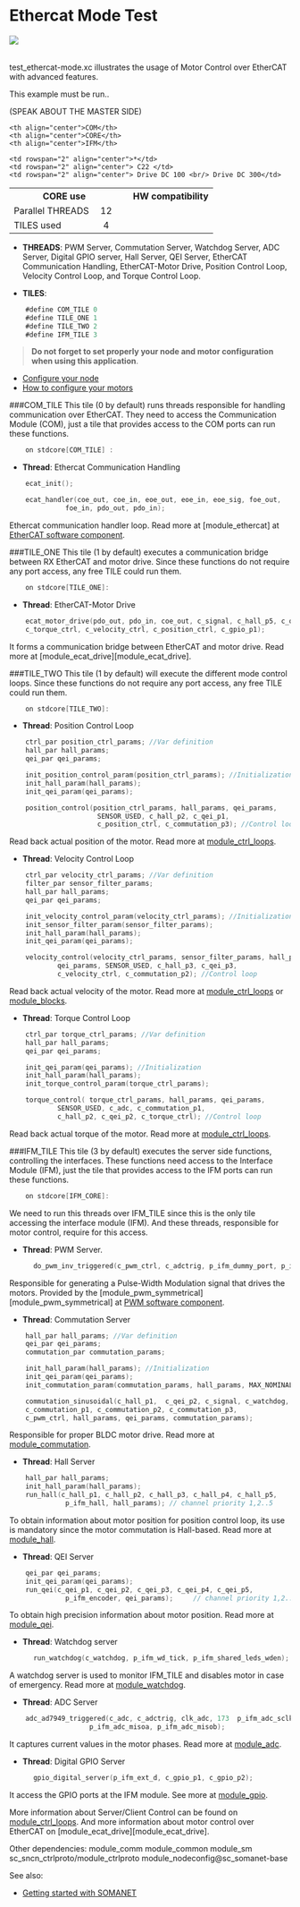 Ethercat Mode Test
======================
<a href="https://github.com/synapticon/sc_sncn_motorctrl_sin/blob/master/SYNAPTICON.md">
<img align="left" src="https://s3-eu-west-1.amazonaws.com/synapticon-resources/images/logos/synapticon_fullname_blackoverwhite_280x48.png"/>
</a>
<br/>
<br/>

test_ethercat-mode.xc illustrates the usage of Motor Control over EtherCAT with advanced features.

This example must be run..

(SPEAK ABOUT THE MASTER SIDE)

<table align="center" cellpadding="5" width="80%">
<tr>
    <th colspan="2">CORE use</th>
    <td rowspan="3" width="1px"></td>
    <th colspan="3">HW compatibility</th>
</tr>
<tr>
    <td>Parallel THREADS</td>
    <td width="30px" align="center"> 12 </td>

    <th align="center">COM</th>
    <th align="center">CORE</th>
    <th align="center">IFM</th>
</tr>
<tr>
    <td>TILES used</td>
    <td width="30px" align="center"> 4 </td>

    <td rowspan="2" align="center">*</td>
    <td rowspan="2" align="center"> C22 </td>
    <td rowspan="2" align="center"> Drive DC 100 <br/> Drive DC 300</td>
</tr>
</table>

- **THREADS**: PWM Server, Commutation Server, Watchdog Server, ADC Server, Digital GPIO server, Hall Server, QEI Server, EtherCAT Communication Handling, EtherCAT-Motor Drive, Position Control Loop, Velocity Control Loop, and Torque Control Loop.

- **TILES**:
```objectivec 	
	#define COM_TILE 0
	#define TILE_ONE 1
	#define TILE_TWO 2
	#define IFM_TILE 3
```

> **Do not forget to set properly your node and motor configuration when using this application**.

- [Configure your node]() 
- [How to configure your motors][how_to_configure_motors]

###COM_TILE 
This tile (0 by default) runs threads responsible for handling communication over EtherCAT. They need to access the Communication Module (COM), just a tile that provides access to the COM ports can run these functions.
```objectivec 
    on stdcore[COM_TILE] :
```
- **Thread**: Ethercat Communication Handling
```objectivec 
	ecat_init();

	ecat_handler(coe_out, coe_in, eoe_out, eoe_in, eoe_sig, foe_out,
		      foe_in, pdo_out, pdo_in);
```
Ethercat communication handler loop. Read more at [module_ethercat] at [EtherCAT software component][sc_sncn_ethercat].

###TILE_ONE 
This tile (1 by default) executes a communication bridge between RX EtherCAT and motor drive. Since these functions do not require any port access, any free TILE could run them.
```objectivec 
	on stdcore[TILE_ONE]:
```
- **Thread**: EtherCAT-Motor Drive
```objectivec 	
	ecat_motor_drive(pdo_out, pdo_in, coe_out, c_signal, c_hall_p5, c_qei_p5,
	c_torque_ctrl, c_velocity_ctrl, c_position_ctrl, c_gpio_p1);
```
It forms a communication bridge between EtherCAT and motor drive. Read more at [module_ecat_drive][module_ecat_drive].

###TILE_TWO
This tile (1 by default) will execute the different mode control loops. Since these functions do not require any port access, any free TILE could run them.
```objectivec 
	on stdcore[TILE_TWO]:
```
- **Thread**: Position Control Loop
```objectivec 
	ctrl_par position_ctrl_params; //Var definition
	hall_par hall_params;
	qei_par qei_params;

	init_position_control_param(position_ctrl_params); //Initialization
	init_hall_param(hall_params);
	init_qei_param(qei_params);

	position_control(position_ctrl_params, hall_params, qei_params,
		              SENSOR_USED, c_hall_p2, c_qei_p1,       
		              c_position_ctrl, c_commutation_p3); //Control loop
```
Read back actual position of the motor. Read more at [module_ctrl_loops][module_ctrl_loops].

- **Thread**: Velocity Control Loop
```objectivec 
	ctrl_par velocity_ctrl_params; //Var definition
	filter_par sensor_filter_params;
	hall_par hall_params;
	qei_par qei_params;

	init_velocity_control_param(velocity_ctrl_params); //Initialization
	init_sensor_filter_param(sensor_filter_params);
	init_hall_param(hall_params);
	init_qei_param(qei_params);

	velocity_control(velocity_ctrl_params, sensor_filter_params, hall_params,
			qei_params, SENSOR_USED, c_hall_p3, c_qei_p3, 
			c_velocity_ctrl, c_commutation_p2); //Control loop
```
Read back actual velocity of the motor. Read more at [module_ctrl_loops][module_ctrl_loops] or [module_blocks][module_blocks].

- **Thread**: Torque Control Loop
```objectivec 
	ctrl_par torque_ctrl_params; //Var definition
	hall_par hall_params;
	qei_par qei_params;

	init_qei_param(qei_params); //Initialization
	init_hall_param(hall_params);
	init_torque_control_param(torque_ctrl_params);

	torque_control( torque_ctrl_params, hall_params, qei_params,
			SENSOR_USED, c_adc, c_commutation_p1, 
			c_hall_p2, c_qei_p2, c_torque_ctrl); //Control loop
```
Read back actual torque of the motor. Read more at [module_ctrl_loops][module_ctrl_loops].

###IFM_TILE 
This tile (3 by default) executes the server side functions, controlling the interfaces. These functions need access to the Interface Module (IFM), just the tile that provides access to the IFM ports can run these functions.  
```objectivec 
    on stdcore[IFM_CORE]: 
```                   
We need to run this threads over IFM_TILE since this is the only tile accessing the interface module (IFM). And these threads, responsible for motor control, require for this access.

- **Thread**: PWM Server.
```objectivec 
      do_pwm_inv_triggered(c_pwm_ctrl, c_adctrig, p_ifm_dummy_port, p_ifm_motor_hi, p_ifm_motor_lo, clk_pwm);
```
Responsible for generating a Pulse-Width Modulation signal that drives the motors. Provided by the [module_pwm_symmetrical][module_pwm_symmetrical] at [PWM software component][sc_pwm].

- **Thread**: Commutation Server
```objectivec 
	hall_par hall_params; //Var definition
	qei_par qei_params;
	commutation_par commutation_params;

	init_hall_param(hall_params); //Initialization
	init_qei_param(qei_params);
	init_commutation_param(commutation_params, hall_params, MAX_NOMINAL_SPEED);     

	commutation_sinusoidal(c_hall_p1,  c_qei_p2, c_signal, c_watchdog,  //Commutation       
	c_commutation_p1, c_commutation_p2, c_commutation_p3, 
	c_pwm_ctrl, hall_params, qei_params, commutation_params);
```
Responsible for proper BLDC motor drive. Read more at [module_commutation][module_commutation].

- **Thread**: Hall Server
```objectivec 
	hall_par hall_params;
	init_hall_param(hall_params);
	run_hall(c_hall_p1, c_hall_p2, c_hall_p3, c_hall_p4, c_hall_p5, 
		      p_ifm_hall, hall_params); // channel priority 1,2..5
```
To obtain information about motor position for position control loop, its use is mandatory since the motor commutation is Hall-based. Read more at [module_hall][module_hall].

- **Thread**: QEI Server
```objectivec 
	qei_par qei_params;
	init_qei_param(qei_params);
	run_qei(c_qei_p1, c_qei_p2, c_qei_p3, c_qei_p4, c_qei_p5, 
		      p_ifm_encoder, qei_params);     // channel priority 1,2..5
```
To obtain high precision information about motor position. Read more at [module_qei][module_qei].

- **Thread**: Watchdog server
```objectivec 
      run_watchdog(c_watchdog, p_ifm_wd_tick, p_ifm_shared_leds_wden);
```
A watchdog server is used to monitor IFM_TILE and disables motor in case of emergency. Read more at [module_watchdog][module_watchdog].

- **Thread**: ADC Server
```objectivec 
	adc_ad7949_triggered(c_adc, c_adctrig, clk_adc, 173  p_ifm_adc_sclk_conv_mosib_mosia, 
      				p_ifm_adc_misoa, p_ifm_adc_misob); 
```
It captures current values in the motor phases. Read more at [module_adc][module_adc].

- **Thread**: Digital GPIO Server
```objectivec 
      gpio_digital_server(p_ifm_ext_d, c_gpio_p1, c_gpio_p2);
```
It access the GPIO ports at the IFM module. See more at [module_gpio][module_gpio].

More information about Server/Client Control can be found on [module_ctrl_loops][module_ctrl_loops]. And more information about motor control over EtherCAT on [module_ecat_drive][module_ecat_drive].

Other dependencies: module_comm module_common module_sm sc_sncn_ctrlproto/module_ctrlproto 
module_nodeconfig@sc_somanet-base

See also:

- [Getting started with SOMANET][getting_started_somanet]    


[sc_sncn_ethercat]:https://github.com/synapticon/sc_sncn_ethercat
[sc_pwm]: https://github.com/synapticon/sc_pwm

[module_adc]: https://github.com/synapticon/sc_sncn_motorctrl_sin/tree/master/module_adc
[module_hall]: https://github.com/synapticon/sc_sncn_motorctrl_sin/tree/master/module_hall
[module_watchdog]: https://github.com/synapticon/sc_sncn_motorctrl_sin/tree/master/module_watchdog
[modle_ecat_drive]: https://github.com/synapticon/sc_sncn_motorctrl_sin/tree/master/module_ecat_drive
[module_ctrl_loops]: https://github.com/synapticon/sc_sncn_motorctrl_sin/tree/master/module_ctrl_loops
[module_blocks]: https://github.com/synapticon/sc_sncn_motorctrl_sin/tree/master/module_blocks
[module_qei]: https://github.com/synapticon/sc_sncn_motorctrl_sin/tree/master/module_qei
[module_commutation]: https://github.com/synapticon/sc_sncn_motorctrl_sin/tree/master/module_commutation
[module_gpio]: https://github.com/synapticon/sc_sncn_motorctrl_sin/tree/master/module_gpio

[how_to_configure_motors]: https://github.com/synapticon/sc_sncn_motorctrl_sin/blob/master/howto/HOW_TO_CONFIGURE_MOTORS.md
[getting_started_somanet]: http://doc.synapticon.com/wiki/index.php/Category:Getting_Started_with_SOMANET
